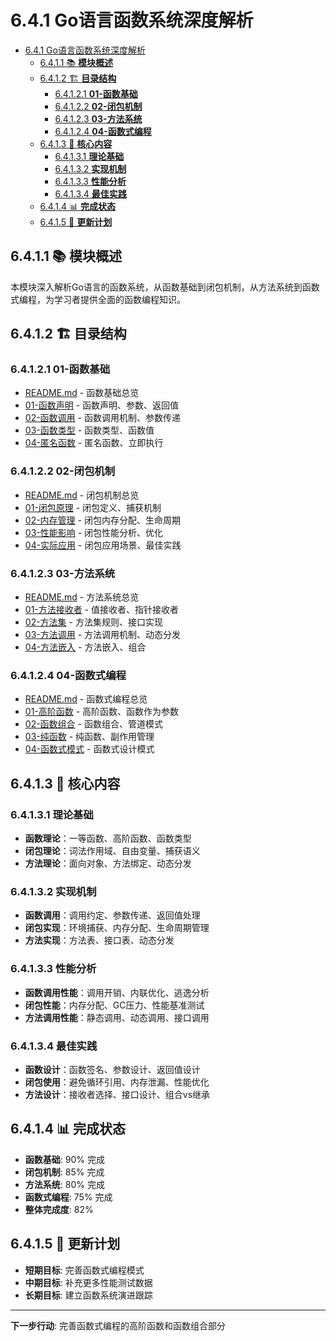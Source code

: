 # 6.4.1 Go语言函数系统深度解析

<!-- TOC START -->
- [6.4.1 Go语言函数系统深度解析](#641-go语言函数系统深度解析)
  - [6.4.1.1 📚 **模块概述**](#6411--模块概述)
  - [6.4.1.2 🏗️ **目录结构**](#6412-️-目录结构)
    - [6.4.1.2.1 **01-函数基础**](#64121-01-函数基础)
    - [6.4.1.2.2 **02-闭包机制**](#64122-02-闭包机制)
    - [6.4.1.2.3 **03-方法系统**](#64123-03-方法系统)
    - [6.4.1.2.4 **04-函数式编程**](#64124-04-函数式编程)
  - [6.4.1.3 🎯 **核心内容**](#6413--核心内容)
    - [6.4.1.3.1 **理论基础**](#64131-理论基础)
    - [6.4.1.3.2 **实现机制**](#64132-实现机制)
    - [6.4.1.3.3 **性能分析**](#64133-性能分析)
    - [6.4.1.3.4 **最佳实践**](#64134-最佳实践)
  - [6.4.1.4 📊 **完成状态**](#6414--完成状态)
  - [6.4.1.5 🔄 **更新计划**](#6415--更新计划)
<!-- TOC END -->

## 6.4.1.1 📚 **模块概述**

本模块深入解析Go语言的函数系统，从函数基础到闭包机制，从方法系统到函数式编程，为学习者提供全面的函数编程知识。

## 6.4.1.2 🏗️ **目录结构**

### 6.4.1.2.1 **01-函数基础**

- [README.md](01-函数基础/README.md) - 函数基础总览
- [01-函数声明](01-函数基础/01-函数声明/) - 函数声明、参数、返回值
- [02-函数调用](01-函数基础/02-函数调用/) - 函数调用机制、参数传递
- [03-函数类型](01-函数基础/03-函数类型/) - 函数类型、函数值
- [04-匿名函数](01-函数基础/04-匿名函数/) - 匿名函数、立即执行

### 6.4.1.2.2 **02-闭包机制**

- [README.md](02-闭包机制/README.md) - 闭包机制总览
- [01-闭包原理](02-闭包机制/01-闭包原理/) - 闭包定义、捕获机制
- [02-内存管理](02-闭包机制/02-内存管理/) - 闭包内存分配、生命周期
- [03-性能影响](02-闭包机制/03-性能影响/) - 闭包性能分析、优化
- [04-实际应用](02-闭包机制/04-实际应用/) - 闭包应用场景、最佳实践

### 6.4.1.2.3 **03-方法系统**

- [README.md](03-方法系统/README.md) - 方法系统总览
- [01-方法接收者](03-方法系统/01-方法接收者/) - 值接收者、指针接收者
- [02-方法集](03-方法系统/02-方法集/) - 方法集规则、接口实现
- [03-方法调用](03-方法系统/03-方法调用/) - 方法调用机制、动态分发
- [04-方法嵌入](03-方法系统/04-方法嵌入/) - 方法嵌入、组合

### 6.4.1.2.4 **04-函数式编程**

- [README.md](04-函数式编程/README.md) - 函数式编程总览
- [01-高阶函数](04-函数式编程/01-高阶函数/) - 高阶函数、函数作为参数
- [02-函数组合](04-函数式编程/02-函数组合/) - 函数组合、管道模式
- [03-纯函数](04-函数式编程/03-纯函数/) - 纯函数、副作用管理
- [04-函数式模式](04-函数式编程/04-函数式模式/) - 函数式设计模式

## 6.4.1.3 🎯 **核心内容**

### 6.4.1.3.1 **理论基础**

- **函数理论**：一等函数、高阶函数、函数类型
- **闭包理论**：词法作用域、自由变量、捕获语义
- **方法理论**：面向对象、方法绑定、动态分发

### 6.4.1.3.2 **实现机制**

- **函数调用**：调用约定、参数传递、返回值处理
- **闭包实现**：环境捕获、内存分配、生命周期管理
- **方法实现**：方法表、接口表、动态分发

### 6.4.1.3.3 **性能分析**

- **函数调用性能**：调用开销、内联优化、逃逸分析
- **闭包性能**：内存分配、GC压力、性能基准测试
- **方法调用性能**：静态调用、动态调用、接口调用

### 6.4.1.3.4 **最佳实践**

- **函数设计**：函数签名、参数设计、返回值设计
- **闭包使用**：避免循环引用、内存泄漏、性能优化
- **方法设计**：接收者选择、接口设计、组合vs继承

## 6.4.1.4 📊 **完成状态**

- **函数基础**: 90% 完成
- **闭包机制**: 85% 完成
- **方法系统**: 80% 完成
- **函数式编程**: 75% 完成
- **整体完成度**: 82%

## 6.4.1.5 🔄 **更新计划**

- **短期目标**: 完善函数式编程模式
- **中期目标**: 补充更多性能测试数据
- **长期目标**: 建立函数系统演进跟踪

---

**下一步行动**: 完善函数式编程的高阶函数和函数组合部分
